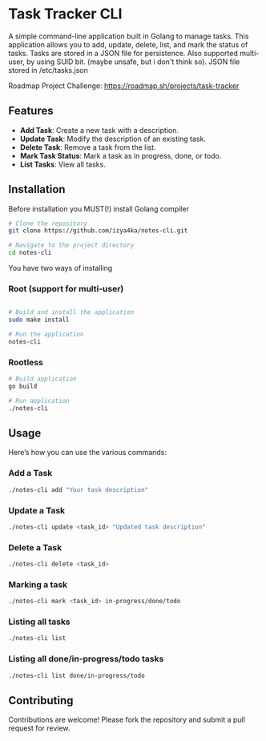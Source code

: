 # Task Tracker CLI

A simple command-line application built in Golang to manage tasks. This application allows you to add, update, delete, list, and mark the status of tasks. Tasks are stored in a JSON file for persistence.
Also supported multi-user, by using SUID bit. (maybe unsafe, but i don't think so). JSON file stored in /etc/tasks.json

Roadmap Project Challenge: https://roadmap.sh/projects/task-tracker

## Features

- **Add Task**: Create a new task with a description.
- **Update Task**: Modify the description of an existing task.
- **Delete Task**: Remove a task from the list.
- **Mark Task Status**: Mark a task as in progress, done, or todo.
- **List Tasks**: View all tasks.

## Installation

Before installation you MUST(!) install Golang compiler

```bash
# Clone the repository
git clone https://github.com/izya4ka/notes-cli.git

# Navigate to the project directory
cd notes-cli
```
You have two ways of installing

### Root (support for multi-user)

```bash

# Build and install the application
sudo make install

# Run the application
notes-cli
```

### Rootless

```bash
# Build application
go build

# Run application
./notes-cli
```

## Usage
Here’s how you can use the various commands:

### Add a Task
```bash
./notes-cli add "Your task description"
```

### Update a Task
```bash
./notes-cli update <task_id> "Updated task description"
```

### Delete a Task
```bash
./notes-cli delete <task_id>
```

### Marking a task
```bash
./notes-cli mark <task_id> in-progress/done/todo
```

### Listing all tasks
```bash
./notes-cli list
```

### Listing all done/in-progress/todo tasks
```bash
./notes-cli list done/in-progress/todo
```

## Contributing
Contributions are welcome! Please fork the repository and submit a pull request for review.

